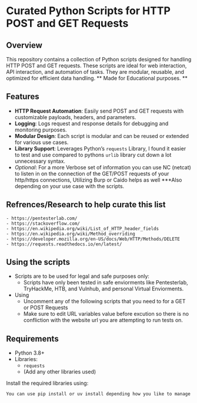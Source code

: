 # Curated Python Scripts for HTTP POST and GET Requests

## Overview
This repository contains a collection of Python scripts designed for handling HTTP POST and GET requests. These scripts are ideal for web interaction, API interaction, and automation of tasks. They are modular, reusable, and optimized for efficient data handling.
** Made for Educational purposes. **

## Features
- **HTTP Request Automation**: Easily send POST and GET requests with customizable payloads, headers, and parameters.
- **Logging**: Logs request and response details for debugging and monitoring purposes.
- **Modular Design**: Each script is modular and can be reused or extended for various use cases.
- **Library Support**: Leverages Python’s `requests` Library, I found it easier to test and use compared to pythons `urlib` library cut down a lot unnecessary syntax.
- *Optional*: For a more Verbose set of information you can use NC (netcat) to listen in on the connection of the GET/POST requests of your http/https connections, Utilizing Burp or Caido helps as well ***Also depending on your use case with the scripts.

## Refrences/Research to help curate this list
    - https://pentesterlab.com/
    - https://stackoverflow.com/
    - https://en.wikipedia.org/wiki/List_of_HTTP_header_fields
    - https://en.wikipedia.org/wiki/Method_overriding
    - https://developer.mozilla.org/en-US/docs/Web/HTTP/Methods/DELETE
    - https://requests.readthedocs.io/en/latest/

## Using the scripts
- Scripts are to be used for legal and safe purposes only:
    - Scripts have only been tested in safe enviorments like Pentesterlab, TryHackMe, HTB, and Vulnhub, and personal Virtual Enviorments.
- Using
    - Uncomment any of the following scripts that you need to for a GET or POST Requests
    - Make sure to edit URL variables value before excution so there is no confliction with the website url you are attempting to run tests on. 

## Requirements
- Python 3.8+
- Libraries:
  - `requests`
  - (Add any other libraries used)

Install the required libraries using:
```bash
You can use pip install or uv install depending how you like to manage your depedencies/packages.
